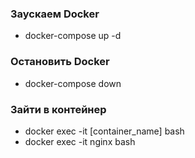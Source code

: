 ### Заускаем Docker
+ docker-compose up -d

### Остановить Docker
+ docker-compose down

### Зайти в контейнер
+ docker exec -it [container_name] bash
+ docker exec -it nginx bash

